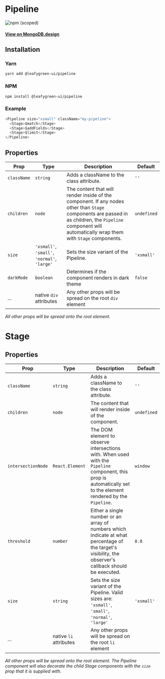 # Pipeline

![npm (scoped)](https://img.shields.io/npm/v/@leafygreen-ui/pipeline.svg)

#### [View on MongoDB.design](https://www.mongodb.design/component/pipeline/example/)

## Installation

### Yarn

```shell
yarn add @leafygreen-ui/pipeline
```

### NPM

```shell
npm install @leafygreen-ui/pipeline
```

### Example

```js
<Pipeline size="xsmall" className="my-pipeline">
  <Stage>$match</Stage>
  <Stage>$addFields</Stage>
  <Stage>$limit</Stage>
</Pipeline>
```

## Properties

| Prop        | Type                                         | Description                                                                                                                                                                                                | Default     |
| ----------- | -------------------------------------------- | ---------------------------------------------------------------------------------------------------------------------------------------------------------------------------------------------------------- | ----------- |
| `className` | `string`                                     | Adds a className to the class attribute.                                                                                                                                                                   | `''`        |
| `children`  | `node`                                       | The content that will render inside of the component. If any nodes other than `Stage` components are passed in as children, the `Pipeline` component will automatically wrap them with `Stage` components. | `undefined` |
| `size`      | `'xsmall'`, `'small'`, `'normal'`, `'large'` | Sets the size variant of the Pipeline.                                                                                                                                                                     | `'xsmall'`  |
| `darkMode`  | `boolean`                                    | Determines if the component renders in dark theme                                                                                                                                                          | `false`     |
| ...         | native `div` attributes                      | Any other props will be spread on the root `div` element                                                                                                                                                   |             |

_All other props will be spread onto the root element._

# Stage

## Properties

| Prop               | Type                   | Description                                                                                                                                                       | Default     |
| ------------------ | ---------------------- | ----------------------------------------------------------------------------------------------------------------------------------------------------------------- | ----------- |
| `className`        | `string`               | Adds a className to the class attribute.                                                                                                                          | `''`        |
| `children`         | `node`                 | The content that will render inside of the component.                                                                                                             | `undefined` |
| `intersectionNode` | `React.Element`        | The DOM element to observe intersections with. When used with the `Pipeline` component, this prop is automatically set to the element rendered by the `Pipeline`. | `window`    |
| `threshold`        | `number`               | Either a single number or an array of numbers which indicate at what percentage of the target's visibility, the observer's callback should be executed.           | `0.8`       |
| `size`             | `string`               | Sets the size variant of the Pipeline. Valid sizes are: `'xsmall'`, `'small'`, `'normal'`, `'large'`                                                              | `'xsmall'`  |
| ...                | native `li` attributes | Any other props will be spread on the root `li` element                                                                                                           |             |

_All other props will be spread onto the root element. The Pipeline component will also decorate the child Stage components with the `size` prop that it is supplied with._
